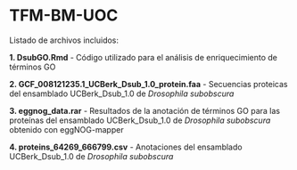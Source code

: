 # TFM-BM-UOC

Listado de archivos incluidos:

**1. DsubGO.Rmd** - Código utilizado para el análisis de enriquecimiento de términos GO

**2. GCF_008121235.1_UCBerk_Dsub_1.0_protein.faa** - Secuencias proteicas del ensamblado UCBerk_Dsub_1.0 de _Drosophila subobscura_

**3. eggnog_data.rar** - Resultados de la anotación de términos GO para las proteínas del ensamblado UCBerk_Dsub_1.0 de _Drosophila subobscura_ obtenido con eggNOG-mapper 

**4. proteins_64269_666799.csv** - Anotaciones del ensamblado UCBerk_Dsub_1.0 de _Drosophila subobscura_
